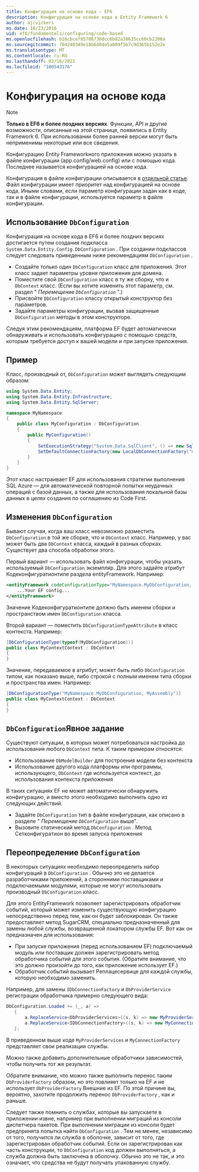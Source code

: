```yaml
---
title: Конфигурация на основе кода — EF6
description: Конфигурация на основе кода в Entity Framework 6
author: ajcvickers
ms.date: 10/23/2016
uid: ef6/fundamentals/configuring/code-based
ms.openlocfilehash: b16cbcef85708730dcc6b82a38635cc60cb2206a
ms.sourcegitcommit: 704240349e18b6404e5a809f5b7c9d365b152e2e
ms.translationtype: MT
ms.contentlocale: ru-RU
ms.lasthandoff: 02/16/2021
ms.locfileid: "100543176"
---
```

# <a name="code-based-configuration"></a>Конфигурация на основе кода
> [!NOTE]
> **Только в EF6 и более поздних версиях**. Функции, API и другие возможности, описанные на этой странице, появились в Entity Framework 6. При использовании более ранней версии могут быть неприменимы некоторые или все сведения.  

Конфигурацию Entity Frameworkного приложения можно указать в файле конфигурации (app.config/web.config) или с помощью кода. Последнее называется конфигурацией на основе кода.  

Конфигурация в файле конфигурации описывается в [отдельной статье](xref:ef6/fundamentals/configuring/config-file). Файл конфигурации имеет приоритет над конфигурацией на основе кода. Иными словами, если параметр конфигурации задан как в коде, так и в файле конфигурации, используется параметр в файле конфигурации.  

## <a name="using-dbconfiguration"></a>Использование `DbConfiguration`

Конфигурация на основе кода в EF6 и более поздних версиях достигается путем создания подкласса `System.Data.Entity.Config.DbConfiguration` . При создании подклассов следует следовать приведенным ниже рекомендациям `DbConfiguration` .  

- Создайте только один `DbConfiguration` класс для приложения. Этот класс задает параметры уровня приложения для домена.  
- Поместите свой `DbConfiguration` класс в ту же сборку, что и `DbContext` класс. (Если вы хотите изменить этот параметр, см. раздел " *Перемещение `DbConfiguration`* ".)  
- Присвойте `DbConfiguration` классу открытый конструктор без параметров.  
- Задайте параметры конфигурации, вызвав защищенные `DbConfiguration` методы в этом конструкторе.  

Следуя этим рекомендациям, платформа EF будет автоматически обнаруживать и использовать конфигурацию с помощью средств, которым требуется доступ к вашей модели и при запуске приложения.  

## <a name="example"></a>Пример  

Класс, производный от, `DbConfiguration` может выглядеть следующим образом:  

``` csharp
using System.Data.Entity;
using System.Data.Entity.Infrastructure;
using System.Data.Entity.SqlServer;

namespace MyNamespace
{
    public class MyConfiguration : DbConfiguration
    {
        public MyConfiguration()
        {
            SetExecutionStrategy("System.Data.SqlClient", () => new SqlAzureExecutionStrategy());
            SetDefaultConnectionFactory(new LocalDbConnectionFactory("mssqllocaldb"));
        }
    }
}
```  

Этот класс настраивает EF для использования стратегии выполнения SQL Azure — для автоматической повторной попытки неудачных операций с базой данных, а также для использования локальной базы данных в целях создания по соглашению из Code First.  

## <a name="moving-dbconfiguration"></a>Изменения `DbConfiguration`  

Бывают случаи, когда ваш класс невозможно разместить `DbConfiguration` в той же сборке, что и `DbContext` класс. Например, у вас может быть два `DbContext` класса, каждый в разных сборках. Существует два способа обработки этого.  

Первый вариант — использовать файл конфигурации, чтобы указать используемый `DbConfiguration` экземпляр. Для этого задайте атрибут Кодеконфигуратионтипе раздела entityFramework. Например:  

``` xml
<entityFramework codeConfigurationType="MyNamespace.MyDbConfiguration, MyAssembly">
    ...Your EF config...
</entityFramework>
```  

Значение Кодеконфигуратионтипе должно быть именем сборки и пространством имен `DbConfiguration` класса.  

Второй вариант — поместить `DbConfigurationTypeAttribute` в класс контекста. Например:  

``` csharp  
[DbConfigurationType(typeof(MyDbConfiguration))]
public class MyContextContext : DbContext
{
}
```  

Значение, передаваемое в атрибут, может быть либо `DbConfiguration` типом, как показано выше, либо строкой с полным именем типа сборки и пространства имен. Например:  

``` csharp
[DbConfigurationType("MyNamespace.MyDbConfiguration, MyAssembly")]
public class MyContextContext : DbContext
{
}
```  

## <a name="setting-dbconfiguration-explicitly"></a>`DbConfiguration`Явное задание  

Существуют ситуации, в которых может потребоваться настройка до использования любого `DbContext` типа. К таким примерам относятся:  

- Использование `DbModelBuilder` для построения модели без контекста  
- Использование другого кода платформы или программы, использующего, `DbContext` где используется контекст, до использования контекста приложения  

В таких ситуациях EF не может автоматически обнаружить конфигурацию, и вместо этого необходимо выполнить одно из следующих действий.  

- Задайте `DbConfiguration` тип в файле конфигурации, как описано в разделе " *Перемещение `DbConfiguration`* выше".
- Вызовите статический метод `DbConfiguration` . Метод Сетконфигуратион во время запуска приложения  

## <a name="overriding-dbconfiguration"></a>Переопределение `DbConfiguration`  

В некоторых ситуациях необходимо переопределить набор конфигураций в `DbConfiguration` . Обычно это не делается разработчиками приложений, а сторонними поставщиками и подключаемыми модулями, которые не могут использовать производный `DbConfiguration` класс.  

Для этого EntityFramework позволяет зарегистрировать обработчик событий, который может изменить существующую конфигурацию непосредственно перед тем, как он будет заблокирован.  Он также предоставляет метод SugarCRM, специально предназначенный для замены любой службы, возвращенной локатором службы EF. Вот как он предназначен для использования:  

- При запуске приложения (перед использованием EF) подключаемый модуль или поставщик должен зарегистрировать метод обработчика событий для этого события. (Обратите внимание, что это должно произойти до того, как приложение использует EF.)  
- Обработчик событий вызывает Реплацесервице для каждой службы, которую необходимо заменить.  

Например, для замены `IDbConnectionFactory` и `DbProviderService` регистрации обработчика примерно следующего вида:  

``` csharp
DbConfiguration.Loaded += (_, a) =>
   {
       a.ReplaceService<DbProviderServices>((s, k) => new MyProviderServices(s));
       a.ReplaceService<IDbConnectionFactory>((s, k) => new MyConnectionFactory(s));
   };
```  

В приведенном выше коде `MyProviderServices` и `MyConnectionFactory` представляет свои реализации службы.  

Можно также добавить дополнительные обработчики зависимостей, чтобы получить тот же результат.  

Обратите внимание, что можно также выполнить перенос таким `DbProviderFactory` образом, но это повлияет только на EF и не использует `DbProviderFactory` Внешние из EF. По этой причине вы, вероятно, захотите продолжить перенос `DbProviderFactory` , как и раньше.  

Следует также помнить о службах, которые вы запускаете в приложении извне, например при выполнении миграций из консоли диспетчера пакетов. При выполнении миграции из консоли будет предпринята попытка найти `DbConfiguration` . Тем не менее, независимо от того, получится ли служба в оболочке, зависит от того, где зарегистрирован обработчик событий. Если он зарегистрирован как часть конструкции, то `DbConfiguration` код должен выполняться, а служба должна быть заключена в оболочку. Обычно это не так, и это означает, что средства не будут получать упакованную службу.  
